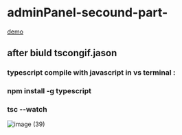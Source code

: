 # adminPanel-secound-part-
[demo](https://alikhazaeii.github.io/adminPanel-secound-part-/)

<h2>after biuld tscongif.jason
</h2>
<h3>typescript compile with javascript in vs terminal :</h3>
<h3>npm install -g typescript
</h3>
<h3>tsc --watch
</h3>



![image (39)](https://github.com/user-attachments/assets/79905f45-1b49-4a9a-8baf-899a221eb302)
